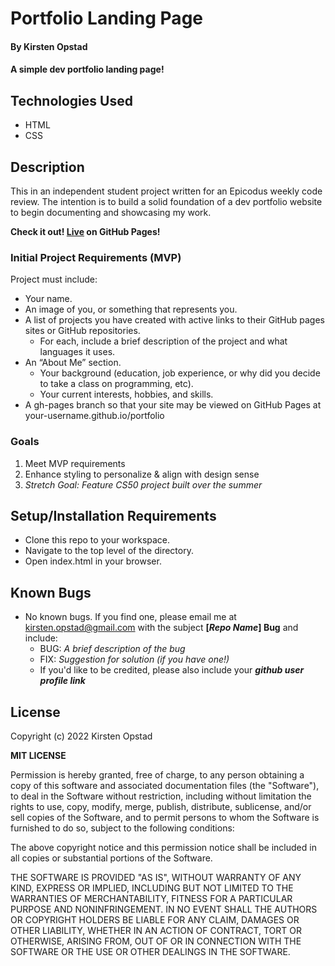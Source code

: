 # Portfolio Landing Page

#### By Kirsten Opstad

#### A simple dev portfolio landing page!

## Technologies Used

* HTML 
* CSS 

## Description

This in an independent student project written for an Epicodus weekly code review. The intention is to build a solid foundation of a dev portfolio website to begin documenting and showcasing my work. 

**Check it out! [Live](http://www.kirstenopstad.github.com/portfolio/) on GitHub Pages!**


### Initial Project Requirements (MVP)

Project must include:

  * Your name.
  * An image of you, or something that represents you.
  * A list of projects you have created with active links to their GitHub pages sites or GitHub repositories.
    * For each, include a brief description of the project and what languages it uses.
  * An “About Me” section.
    * Your background (education, job experience, or why did you decide to take a class on programming, etc).
    * Your current interests, hobbies, and skills.
  * A gh-pages branch so that your site may be viewed on GitHub Pages at your-username.github.io/portfolio


<!-- This template includes placeholders for: -->

<!-- [x] Screenshots -->

<!-- ![Screenshots](https://external-content.duckduckgo.com/iu/?u=https%3A%2F%2Ftse1.mm.bing.net%2Fth%3Fid%3DOIP.03bZmDGXaBhBYyxxp3Ls3gHaEA%26pid%3DApi&f=1&ipt=e980d57210242747a51c41421e1f09a6de3b1fdaeaadd297496787bb64e80c88&ipo=images) -->


### Goals
1. Meet MVP requirements
2. Enhance styling to personalize & align with design sense
3. _Stretch Goal: Feature CS50 project built over the summer_

## Setup/Installation Requirements

* Clone this repo to your workspace.
* Navigate to the top level of the directory.
* Open index.html in your browser.

<!-- KO Ask Yourself: -->

<!-- [x] Do I need to run a server?  -->

<!-- [x] How should I set up my databases?  -->

<!-- [x] Is there other code this application depends on? -->

<!-- _{Epicodus recommends deleting the project from your desktop, re-cloning the project from GitHub, and writing down all the steps necessary to get the project working again.}_ -->

## Known Bugs

* No known bugs. If you find one, please email me at kirsten.opstad@gmail.com with the subject **[_Repo Name_] Bug** and include:
  * BUG: _A brief description of the bug_
  * FIX: _Suggestion for solution (if you have one!)_
  * If you'd like to be credited, please also include your **_github user profile link_**

## License

Copyright (c) 2022 Kirsten Opstad

**MIT LICENSE**

Permission is hereby granted, free of charge, to any person obtaining a copy
of this software and associated documentation files (the "Software"), to deal
in the Software without restriction, including without limitation the rights
to use, copy, modify, merge, publish, distribute, sublicense, and/or sell
copies of the Software, and to permit persons to whom the Software is
furnished to do so, subject to the following conditions:

The above copyright notice and this permission notice shall be included in all
copies or substantial portions of the Software.

THE SOFTWARE IS PROVIDED "AS IS", WITHOUT WARRANTY OF ANY KIND, EXPRESS OR
IMPLIED, INCLUDING BUT NOT LIMITED TO THE WARRANTIES OF MERCHANTABILITY,
FITNESS FOR A PARTICULAR PURPOSE AND NONINFRINGEMENT. IN NO EVENT SHALL THE
AUTHORS OR COPYRIGHT HOLDERS BE LIABLE FOR ANY CLAIM, DAMAGES OR OTHER
LIABILITY, WHETHER IN AN ACTION OF CONTRACT, TORT OR OTHERWISE, ARISING FROM,
OUT OF OR IN CONNECTION WITH THE SOFTWARE OR THE USE OR OTHER DEALINGS IN THE
SOFTWARE.